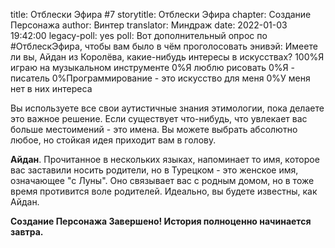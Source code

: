 title: Отблески Эфира #7
storytitle: Отблески Эфира
chapter: Создание Персонажа
author: Винтер
translator: Миндраж
date: 2022-01-03 19:42:00
legacy-poll: yes
poll: Вот дополнительный опрос по #ОтблескЭфира, чтобы вам было в чём проголосовать энивэй: Имеете ли вы, Айдан из Королёва, какие-нибудь интересы в искусствах? 
      100%Я играю на музыкальном инструменте
      0%Я люблю рисовать
      0%Я - писатель
      0%Программирование - это искусство для меня
      0%У меня нет в них интереса

Вы используете все свои аутистичные знания этимологии, пока делаете это важное решение. Если существует что-нибудь, что увлекает вас больше местоимений - это имена. Вы можете выбрать абсолютно любое, но стойкая идея приходит вам в голову.

**Айдан**. Прочитанное в нескольких языках, напоминает то имя, которое вас заставили носить родители, но в Турецком - это женское имя, означающее "с Луны". Оно связывает вас с родным домом, но в тоже время противится воле родителей. Идеально, вы будете известны, как Айдан.

**Создание Персонажа Завершено! История полноценно начинается завтра.**

